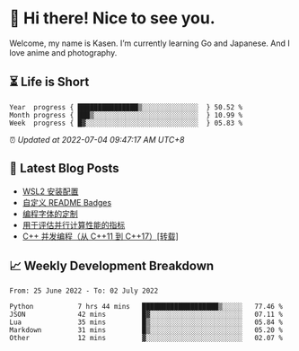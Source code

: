 <h1>👋 Hi there! Nice to see you.</h1>

Welcome, my name is Kasen. I’m currently learning Go and Japanese. And I love anime and photography.


## ⏳ Life is Short

<!-- Start of Time Progress Bar -->
``` text
Year  progress { ███████████████▒░░░░░░░░░░░░░░  } 50.52 %
Month progress { ███▒░░░░░░░░░░░░░░░░░░░░░░░░░░  } 10.99 %
Week  progress { █▓░░░░░░░░░░░░░░░░░░░░░░░░░░░░  } 05.83 %
```

⏰ *Updated at 2022-07-04 09:47:17 AM UTC+8*

<!-- End of Time Progress Bar -->

## 📝 Latest Blog Posts

<!-- BLOG-POST-LIST:START -->
- [WSL2 安装配置](https://blog.imkasen.com/wsl2-config.html)
- [自定义 README Badges](https://blog.imkasen.com/custom-readme-badges.html)
- [编程字体的定制](https://blog.imkasen.com/coding-fonts-configuration.html)
- [用于评估并行计算性能的指标](https://blog.imkasen.com/parallel-performance-metrics.html)
- [C++ 并发编程（从 C++11 到 C++17）[转载]](https://blog.imkasen.com/cpp-concurrency.html)
<!-- BLOG-POST-LIST:END -->

## 📈 Weekly Development Breakdown

<!--START_SECTION:waka-->

```text
From: 25 June 2022 - To: 02 July 2022

Python           7 hrs 44 mins   ███████████████████▒░░░░░   77.46 %
JSON             42 mins         █▓░░░░░░░░░░░░░░░░░░░░░░░   07.11 %
Lua              35 mins         █▒░░░░░░░░░░░░░░░░░░░░░░░   05.84 %
Markdown         31 mins         █▒░░░░░░░░░░░░░░░░░░░░░░░   05.20 %
Other            12 mins         ▓░░░░░░░░░░░░░░░░░░░░░░░░   02.07 %
```

<!--END_SECTION:waka-->
